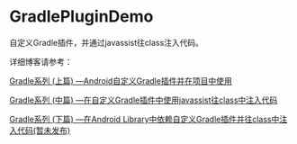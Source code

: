 # GradlePluginDemo
自定义Gradle插件，并通过javassist往class注入代码。

详细博客请参考：

[Gradle系列 (上篇) —Android自定义Gradle插件并在项目中使用](https://www.jianshu.com/p/415f544578ca)

[Gradle系列 (中篇) —在自定义Gradle插件中使用javassist往class中注入代码](https://www.jianshu.com/p/ec594c709b23)

[Gradle系列 (下篇) —在Android Library中依赖自定义Gradle插件并往class中注入代码(暂未发布)](https://www.jianshu.com/p/ec594c709b23)
